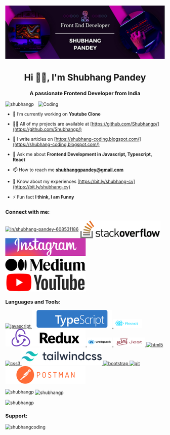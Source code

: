 ![MasterHead](https://github.com/Shubhangp/Shubhangp/blob/main/20230905_151131.png)
<h1 align="center">Hi 👋🏼, I'm Shubhang Pandey</h1>
<h3 align="center">A passionate Frontend Developer from India</h3>
<img align="right" alt="Coding" width="400" src="https://media.tenor.com/rePDfDWO3XoAAAAd/hacking.gif">

<p align="left"> <img src="https://komarev.com/ghpvc/?username=shubhangp&label=Profile%20views&color=0e75b6&style=flat" alt="shubhangp" /> </p>

- 🔭 I’m currently working on **Youtube Clone**

- 👨‍💻 All of my projects are available at [https://github.com/Shubhangp/](https://github.com/Shubhangp/)

- 📝 I write articles on [https://shubhang-coding.blogspot.com/](https://shubhang-coding.blogspot.com/)

- 💬 Ask me about **Frontend Development in Javascript, Typescript, React**

- 📫 How to reach me **shubhanggpandey@gmail.com**

- 📄 Know about my experiences [https://bit.ly/shubhang-cv](https://bit.ly/shubhang-cv)

- ⚡ Fun fact **I think, I am Funny**

<h3 align="left">Connect with me:</h3>
<p align="left">
<a href="https://linkedin.com/in/shubhang-pandey-608531186" target="blank"><img align="center" src="https://camo.githubusercontent.com/7e1a1a039c75a7c4d2a91d7f97bf0a1c2adcf7cb49b7dbbfc02963a4f9fdaca4/68747470733a2f2f696d672e736869656c64732e696f2f62616467652f6c696e6b6564696e2d2532333030373742352e7376673f7374796c653d666f722d7468652d6261646765266c6f676f3d6c696e6b6564696e266c6f676f436f6c6f723d7768697465" alt="in/shubhang-pandey-608531186"/></a>
<a href="https://stackoverflow.com/users/22497593" target="blank"><img align="center" src="https://github.com/Shubhangp/Shubhangp/blob/main/stackoverflow.svg" alt="22497593"/></a>
<a href="https://instagram.com/shubhang.amystery" target="blank"><img align="center" src="https://github.com/Shubhangp/Shubhangp/blob/main/instagram.svg" alt="shubhang.amystery"/></a>
<a href="https://medium.com/@shubhang-coding" target="blank"><img align="center" src="https://github.com/Shubhangp/Shubhangp/blob/main/medium.svg" alt="@shubhang-coding"/></a>
<a href="https://www.youtube.com/c/shubhang coding" target="blank"><img align="center" src="https://github.com/Shubhangp/Shubhangp/blob/main/youtube.svg" alt="shubhang coding"/></a>
</p>

<h3 align="left">Languages and Tools:</h3>
<p align="left"> <a href="https://developer.mozilla.org/en-US/docs/Web/JavaScript" target="_blank" rel="noreferrer"> <img src="https://camo.githubusercontent.com/bb947ded9e6ec266e306a13d54a6ceab101a7ad60b555fc7a5cb98f449b86d31/68747470733a2f2f696d672e736869656c64732e696f2f62616467652f2d4a6176615363726970742d626c61636b3f7374796c653d666f722d7468652d6261646765266c6f676f3d6a617661736372697074" alt="javascript"/> </a> <a href="https://www.typescriptlang.org/" target="_blank" rel="noreferrer"> <img src="https://github.com/Shubhangp/Shubhangp/blob/main/typescript.svg" alt="typescript"/> </a> <a href="https://reactjs.org/" target="_blank" rel="noreferrer"> <img src="https://github.com/Shubhangp/Shubhangp/blob/main/reactjs.svg" alt="react" width="90" height="28"/> </a> <a href="https://redux.js.org" target="_blank" rel="noreferrer"> <img src="https://github.com/Shubhangp/Shubhangp/blob/main/redux.svg" alt="redux"/> </a> <a href="https://webpack.js.org" target="_blank" rel="noreferrer"> <img src="https://github.com/Shubhangp/Shubhangp/blob/main/webpack.svg" alt="webpack" width="80" height="28"/> </a> <a href="https://jestjs.io" target="_blank" rel="noreferrer"> <img src="https://github.com/Shubhangp/Shubhangp/blob/main/jest.svg" alt="jest"  width="100" height="28"/> </a> <a href="https://www.w3.org/html/" target="_blank" rel="noreferrer"> <img src="https://camo.githubusercontent.com/939ccbc4390d4b233428c14aeee9278cf90c10e970e0234a42899451538873b1/68747470733a2f2f696d672e736869656c64732e696f2f62616467652f2d48544d4c352d4533344632363f7374796c653d666f722d7468652d6261646765266c6f676f3d68746d6c35266c6f676f436f6c6f723d7768697465" alt="html5"/> </a> <a href="https://www.w3schools.com/css/" target="_blank" rel="noreferrer"> <img src="https://camo.githubusercontent.com/fd2f3c0d94c2e2c2f7a3343d99e99a291ec59b3a468e8bddcb5d290c254cdc69/68747470733a2f2f696d672e736869656c64732e696f2f62616467652f2d435353332d3135373242363f7374796c653d666f722d7468652d6261646765266c6f676f3d63737333" alt="css3"/> </a> <a href="https://tailwindcss.com/" target="_blank" rel="noreferrer"> <img src="https://github.com/Shubhangp/Shubhangp/blob/main/tailwindcss.svg" alt="tailwind"/> <a href="https://getbootstrap.com" target="_blank" rel="noreferrer"> <img src="https://camo.githubusercontent.com/4ec8599a6c44b0dbb80f8d6e2dd532e9fb45c85d67d2b78ea63566d241e89cba/68747470733a2f2f696d672e736869656c64732e696f2f62616467652f2d426f6f7473747261702d3536334437433f7374796c653d666f722d7468652d6261646765266c6f676f3d626f6f747374726170" alt="bootstrap"/> </a> <a href="https://git-scm.com/" target="_blank" rel="noreferrer"> <img src="https://camo.githubusercontent.com/d5e222f37b91cf39143d6ed867b049fed4f621256765b33620103bf99a05d1f5/68747470733a2f2f696d672e736869656c64732e696f2f62616467652f2d4769742d626c61636b3f7374796c653d666f722d7468652d6261646765266c6f676f3d676974" alt="git"/> </a> <a href="https://postman.com" target="_blank" rel="noreferrer"> <img src="https://github.com/Shubhangp/Shubhangp/blob/main/postman1.svg" alt="postman"/> </a> </a> </p>

<p><img align="left" src="https://github-readme-stats.vercel.app/api/top-langs?username=shubhangp&show_icons=true&locale=en&layout=compact" alt="shubhangp" /></p>

<p>&nbsp;<img align="center" src="https://github-readme-stats.vercel.app/api?username=shubhangp&show_icons=true&locale=en" alt="shubhangp" /></p>

<p><img align="center" src="https://github-readme-streak-stats.herokuapp.com/?user=shubhangp&" alt="shubhangp" /></p>

<h3 align="left">Support:</h3>
<p><a href="https://www.buymeacoffee.com/shubhangcoding"> <img align="left" src="https://cdn.buymeacoffee.com/buttons/v2/default-yellow.png" height="50" width="210" alt="shubhangcoding" /></a></p>
